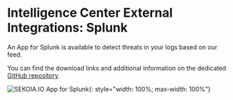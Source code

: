 # Intelligence Center External Integrations: Splunk

An App for Splunk is available to detect threats in your logs based on our feed.

You can find the download links and additional information on the dedicated [GitHub repository](https://github.com/SEKOIA-IO/SEKOIA.IO-for-Splunk).

![SEKOIA.IO App for Splunk](/assets/intelligence_center/splunk.png){: style="width: 100%; max-width: 100%"}
